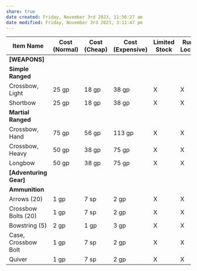 ```yaml
---
share: true
date created: Friday, November 3rd 2023, 11:56:27 am
date modified: Friday, November 3rd 2023, 3:11:47 pm
---
```


| Item Name              | Cost (Normal) | Cost (Cheap) | Cost (Expensive) | Limited Stock | Rural Locale | Urban Locale | Premium Locale |
| ---------------------- | ------------- | ------------ | ---------------- | ------------- | ------------ | ------------ | -------------- |
| **[WEAPONS]**          |               |              |                  |               |              |              |                |
| **Simple Ranged**      |               |              |                  |               |              |              |                |
| Crossbow, Light        | 25 gp         | 18 gp        | 38 gp            | X             | X            | X            | X              |
| Shortbow               | 25 gp         | 18 gp        | 38 gp            | X             | X            | X            | X              |
| **Martial Ranged**     |               |              |                  |               |              |              |                |
| Crossbow, Hand         | 75 gp         | 56 gp        | 113 gp           | X             | X            | X            | X              |
| Crossbow, Heavy        | 50 gp         | 38 gp        | 75 gp            | X             | X            | X            | X              |
| Longbow                | 50 gp         | 38 gp        | 75 gp            | X             | X            | X            | X              |
| **[Adventuring Gear]** |               |              |                  |               |              |              |                |
| **Ammunition**         |               |              |                  |               |              |              |                |
| Arrows (20)            | 1 gp          | 7 sp         | 2 gp             | X             | X            | X            | X              |
| Crossbow Bolts (20)    | 1 gp          | 7 sp         | 2 gp             | X             | X            | X            | X              |
| Bowstring (5)          | 2 gp          | 1 gp         | 3 gp             | X             | X            | X            | X              |
| Case, Crossbow Bolt    | 1 gp          | 7 sp         | 2 gp             | X             | X            | X            | X              |
| Quiver                 | 1 gp          | 7 sp         | 2 gp             | X             | X            | X            | X              |